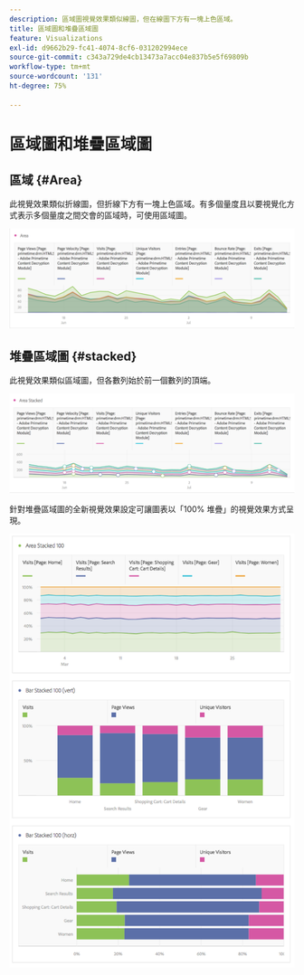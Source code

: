 ```yaml
---
description: 區域圖視覺效果類似線圖，但在線圖下方有一塊上色區域。
title: 區域圖和堆疊區域圖
feature: Visualizations
exl-id: d9662b29-fc41-4074-8cf6-031202994ece
source-git-commit: c343a729de4cb13473a7acc04e837b5e5f69809b
workflow-type: tm+mt
source-wordcount: '131'
ht-degree: 75%

---
```


# 區域圖和堆疊區域圖

## 區域 {#Area}

此視覺效果類似折線圖，但折線下方有一塊上色區域。有多個量度且以要視覺化方式表示多個量度之間交會的區域時，可使用區域圖。

![區域視覺效果顯示多個量度，包括頁面檢視、造訪、不重複訪客和跳出率。](assets/area.png)

## 堆疊區域圖 {#stacked}

此視覺效果類似區域圖，但各數列始於前一個數列的頂端。

![將每個數列棧疊到上一個數列頂端的區域。](assets/area-stacked.png)

針對堆疊區域圖的全新視覺效果設定可讓圖表以「100% 堆疊」的視覺效果方式呈現。

![棧疊區域圖顯示100%棧疊視覺效果。](assets/areastacked100.png)
